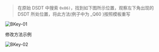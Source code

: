 >  在原始 DSDT 中搜索 `0x86)`，找到如下图所示位置，观察左下角出现的 DSDT 所处位置，将此方法(例子中为 _Q60 )按照模板重写

![BKey-01](https://raw.github.com/athlonreg/Thunderobot-Hackintosh/master/imgs/BKey-01.png)

修改方法示例

![BKey-02](https://raw.github.com/athlonreg/Thunderobot-Hackintosh/master/imgs/BKey-02.png)